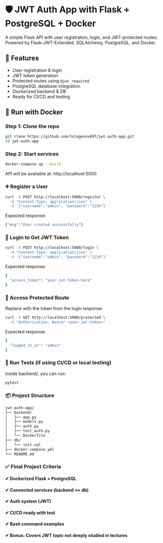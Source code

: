 # 🛡️ JWT Auth App with Flask + PostgreSQL + Docker

A simple Flask API with user registration, login, and JWT-protected routes. Powered by Flask-JWT-Extended, SQLAlchemy, PostgreSQL, and Docker.

## 🚀 Features

- User registration & login
- JWT token generation
- Protected routes using `@jwt_required`
- PostgreSQL database integration
- Dockerized backend & DB
- Ready for CI/CD and testing

## 🐳 Run with Docker

### Step 1: Clone the repo

```bash
git clone https://github.com/tolegenov697/jwt-auth-app.git
cd jwt-auth-app
```
### Step 2: Start services
```bash
docker-compose up --build
```
API will be available at: http://localhost:5000


### ➕ Register a User

```bash
curl -X POST http://localhost:5000/register \
  -H "Content-Type: application/json" \
  -d '{"username":"admin", "password":"1234"}'
```

Expected response:
```bash
{"msg":"User created successfully"}
```


### 🔑 Login to Get JWT Token
```bash
curl -X POST http://localhost:5000/login \
  -H "Content-Type: application/json" \
  -d '{"username":"admin", "password":"1234"}'
```
Expected response:
```bash
{
  "access_token": "your-jwt-token-here"
}
```

### 🔐 Access Protected Route
Replace <your-jwt-token> with the token from the login response.
```bash
curl -X GET http://localhost:5000/protected \
  -H "Authorization: Bearer <your-jwt-token>"
```
Expected response:
```bash
{
  "logged_in_as": "admin"
}
```

### 🧪 Run Tests (if using CI/CD or local testing)
Inside backend/, you can run:
```bash
pytest
```

### 📦 Project Structure
```bash
jwt-auth-app/
├── backend/
│   ├── app.py
│   ├── models.py
│   ├── auth.py
│   ├── test_auth.py
│   └── Dockerfile
├── db/
│   └── init.sql
├── docker-compose.yml
└── README.md
```

### ✅ Final Project Criteria
#### ✔ Dockerized Flask + PostgreSQL
#### ✔ Connected services (backend ↔ db)
#### ✔ Auth system (JWT)
#### ✔ CI/CD ready with test
#### ✔ Bash command examples
#### ✔ Bonus: Covers JWT topic not deeply studied in lectures
